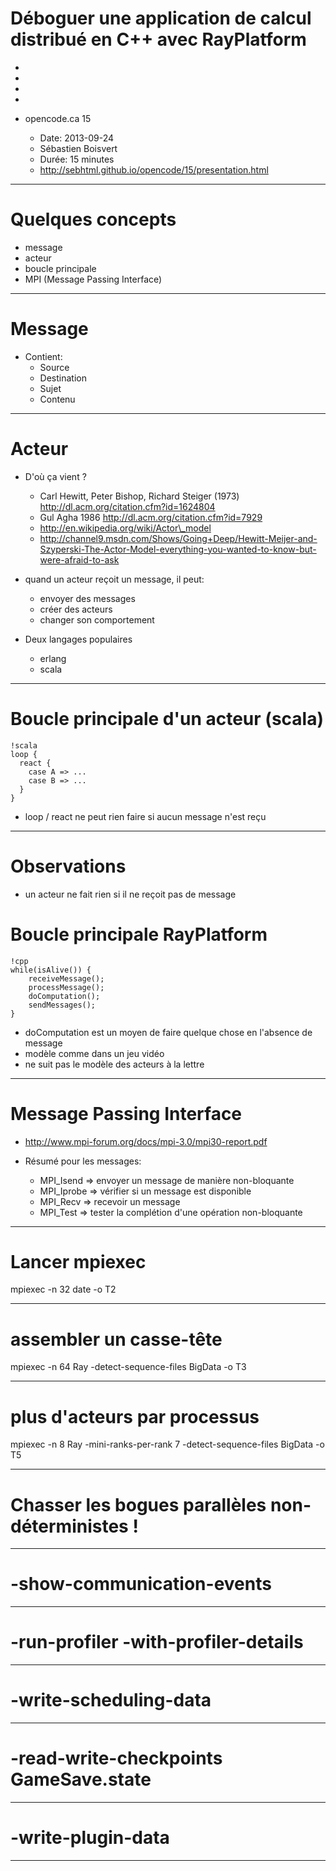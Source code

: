 # Déboguer une application de calcul distribué en C++ avec RayPlatform

-
-
-
-

- opencode.ca 15

	- Date: 2013-09-24
	- Sébastien Boisvert
	- Durée: 15 minutes
	- http://sebhtml.github.io/opencode/15/presentation.html


---

# Quelques concepts

- message
- acteur
- boucle principale
- MPI (Message Passing Interface)

---

# Message

- Contient:
	- Source
	- Destination
	- Sujet
	- Contenu


---

# Acteur

- D'où ça vient ?
	- Carl Hewitt, Peter Bishop, Richard Steiger (1973) http://dl.acm.org/citation.cfm?id=1624804
	- Gul Agha 1986 http://dl.acm.org/citation.cfm?id=7929
	- http://en.wikipedia.org/wiki/Actor\_model
	- http://channel9.msdn.com/Shows/Going+Deep/Hewitt-Meijer-and-Szyperski-The-Actor-Model-everything-you-wanted-to-know-but-were-afraid-to-ask

- quand un acteur reçoit un message, il peut:
	- envoyer des messages
	- créer des acteurs
	- changer son comportement

- Deux langages populaires
	- erlang
	- scala

---

# Boucle principale d'un acteur (scala)

	!scala
	loop {
	  react {
	    case A => ...
	    case B => ...
	  }
	}


- loop / react ne peut rien faire si aucun message n'est reçu

---

# Observations

- un acteur ne fait rien si il ne reçoit pas de message


# Boucle principale RayPlatform

	!cpp
	while(isAlive()) {
		receiveMessage();
		processMessage();
		doComputation();
		sendMessages();
	}

- doComputation est un moyen de faire quelque chose en l'absence de message
- modèle comme dans un jeu vidéo
- ne suit pas le modèle des acteurs à la lettre

---

# Message Passing Interface

- http://www.mpi-forum.org/docs/mpi-3.0/mpi30-report.pdf

- Résumé pour les messages:
	- MPI_Isend => envoyer un message de manière non-bloquante
	- MPI_Iprobe => vérifier si un message est disponible
	- MPI_Recv => recevoir un message
	- MPI_Test => tester la complétion d'une opération non-bloquante

---

# Lancer mpiexec

mpiexec -n 32 date -o T2

---

# assembler un casse-tête

mpiexec -n 64 Ray -detect-sequence-files BigData -o T3

---

# plus d'acteurs par processus

mpiexec -n 8 Ray -mini-ranks-per-rank 7 -detect-sequence-files BigData -o T5

---

# Chasser les bogues parallèles non-déterministes !


---

# -show-communication-events

---

# -run-profiler -with-profiler-details

---

# -write-scheduling-data

---

# -read-write-checkpoints GameSave.state

---

# -write-plugin-data

---

